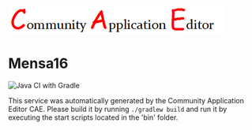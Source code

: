 ![CAE](https://github.com/GHProjectsTest/microservice-305/blob/master/img/logo.png)  

Mensa16
===================
![Java CI with Gradle](https://github.com/GHProjectsTest/microservice-305/workflows/Java%20CI%20with%20Gradle/badge.svg?branch=master)

This service was automatically generated by the Community Application Editor CAE. Please build it by running `./gradlew build` and run it by executing the start scripts located in the 'bin' folder.
